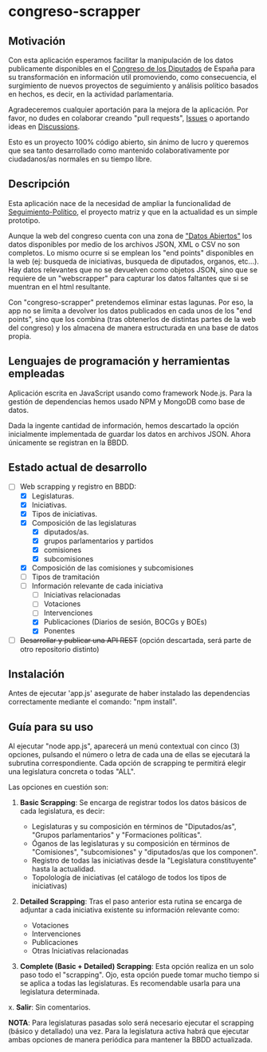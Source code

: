 # congreso-scrapper

## Motivación

Con esta aplicación esperamos facilitar la manipulación de los datos publicamente disponibles en el [Congreso de los Diputados](http://congreso.es) de España para su transformación en información util promoviendo, como consecuencia, el surgimiento de nuevos proyectos de seguimiento y análisis político basados en hechos, es decir, en la actividad parlamentaria.

Agradeceremos cualquier aportación para la mejora de la aplicación. Por favor, no dudes en colaborar creando "pull requests", [Issues](https://github.com/tovarlogic/congreso-scrapper/issues) o aportando ideas en [Discussions](https://github.com/tovarlogic/congreso-scrapper/discussions). 

Esto es un proyecto 100% código abierto, sin ánimo de lucro y queremos que sea tanto desarrollado como mantenido colaborativamente por ciudadanos/as normales en su tiempo libre.


## Descripción
Esta aplicación nace de la necesidad de ampliar la funcionalidad de [Seguimiento-Político](https://seguimiento-politico.github.io), el proyecto matriz y que en la actualidad es un simple prototipo.

Aunque la web del congreso cuenta con una zona de ["Datos Abiertos"](https://www.congreso.es/es/datos-abiertos) los datos disponibles por medio de los archivos JSON, XML o CSV no son completos. Lo mismo ocurre si se emplean los "end points" disponibles en la web (ej: busqueda de iniciativas, busqueda de diputados, organos, etc...). Hay datos relevantes que no se devuelven como objetos JSON, sino que se requiere de un "webscrapper" para capturar los datos faltantes que si se muentran en el html resultante. 

Con "congreso-scrapper" pretendemos eliminar estas lagunas. Por eso, la app no se limita a devolver los datos publicados en cada unos de los "end points", sino que los combina (tras obtenerlos de distintas partes de la web del congreso) y los almacena de manera estructurada en una base de datos propia. 

## Lenguajes de programación y herramientas empleadas
Aplicación escrita en JavaScript usando como framework Node.js. Para la gestión de dependencias hemos usado NPM y MongoDB como base de datos.

Dada la ingente cantidad de información, hemos descartado la opción inicialmente implementada de guardar los datos en archivos JSON. Ahora únicamente se registran en la BBDD.

## Estado actual de desarrollo
- [ ] Web scrapping y registro en BBDD:
    - [x] Legislaturas. 
    - [x] Iniciativas. 
    - [x] Tipos de iniciativas. 
    - [x] Composición de las legislaturas
        - [x] diputados/as. 
        - [x] grupos parlamentarios y partidos
        - [x] comisiones
        - [x] subcomisiones
    - [x] Composición de las comisiones y subcomisiones
    - [ ] Tipos de tramitación
    - [ ] Información relevante de cada iniciativa
        - [ ] Iniciativas relacionadas
        - [ ] Votaciones
        - [ ] Intervenciones
        - [x] Publicaciones (Diarios de sesión, BOCGs y BOEs)
        - [x] Ponentes
- [ ] ~~Desarrollar y publicar una API REST~~ (opción descartada, será parte de otro repositorio distinto)

## Instalación
Antes de ejecutar 'app.js' asegurate de haber instalado las dependencias correctamente mediante el comando:  "npm install".

## Guía para su uso
Al ejecutar "node app.js", aparecerá un menú contextual con cinco (3) opciones, pulsando el número o letra de cada una de ellas se ejecutará la subrutina correspondiente. Cada opción de scrapping te permitirá elegir una legislatura concreta o todas "ALL".

Las opciones en cuestión son:
1. **Basic Scrapping**: Se encarga de registrar todos los datos básicos de cada legislatura, es decir:
    - Legislaturas y su composición en términos de "Diputados/as", "Grupos parlamentarios" y "Formaciones políticas".
    - Óganos de las legislaturas y su composición en términos de "Comisiones", "subcomisiones" y "diputados/as que los componen".
    - Registro de todas las iniciativas desde la "Legislatura constituyente" hasta la actualidad.
    - Topolología de iniciativas (el catálogo de todos los tipos de iniciativas)

2. **Detailed Scrapping**: Tras el paso anterior esta rutina se encarga de adjuntar a cada iniciativa existente su información relevante como:
    - Votaciones
    - Intervenciones
    - Publicaciones
    - Otras Iniciativas relacionadas

3. **Complete (Basic + Detailed) Scrapping**: Esta opción realiza en un solo paso todo el "scrapping". Ojo, esta opción puede tomar mucho tiempo si se aplica a todas las legislaturas. Es recomendable usarla para una legislatura determinada. 

x. **Salir**: Sin comentarios.

**NOTA**: Para legislaturas pasadas solo será necesario ejecutar el scrapping (básico y detallado) una vez. Para la legislatura activa habrá que ejecutar ambas opciones de manera periódica para mantener la BBDD actualizada.